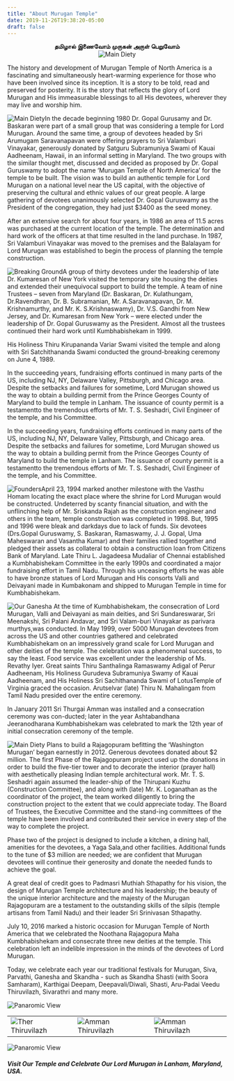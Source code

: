 ```yaml
---
title: "About Murugan Temple"
date: 2019-11-26T19:38:20-05:00
draft: false
---
```


<div>
	<div class="col-lg-12" align="center">
		<b>தமிழால் இணைவோம் முருகன் அருள் பெறுவோம்</b>
	</div>
</div>

<div>
	<div class="col-lg-12" align="center">
		<img src="/img/content/outside1.jpg" class="img-fluid rounded float-center p-2" alt="Main Diety">
	</div>
</div>


The history and development of Murugan Temple of North America is a fascinating and simultaneously heart-warming experience for those who have been involved since its inception. It is a story to be told, read and preserved for posterity. It is the story that reflects the glory of Lord Murugan and His immeasurable blessings to all His devotees, wherever they may live and worship him.

<img src="/img/content/imag1.jpg" class="img-fluid rounded float-right p-2" alt="Main Diety">In the decade beginning 1980 Dr. Gopal Gurusamy and Dr. Baskaran were part of a small group that was considering a temple for Lord Murugan. Around the same time, a group of devotees headed by Sri Arumugam Saravanapavan were offering prayers to Sri Valamburi Vinayakar, generously donated by Satguru Subramuniya Swami of Kauai Aadheenam, Hawaii, in an informal setting in Maryland. The two groups with the similar thought met, discussed and decided as proposed by Dr. Gopal Guruswamy to adopt the name ‘Murugan Temple of North America’ for the temple to be built. The vision was to build an authentic temple for Lord Murugan on a national level near the US capital, with the objective of preserving the cultural and ethnic values of our great people. A large gathering of devotees unanimously selected Dr. Gopal Guruswamy as the President of the congregation, they had just $3400 as the seed money.

After an extensive search for about four years, in 1986 an area of 11.5 acres was purchased at the current location of the temple. The determination and hard work of the officers at that time resulted in the land purchase. In 1987, Sri Valamburi Vinayakar was moved to the premises and the Balalayam for Lord Murugan was established to begin the process of planning the temple construction.

<img src="/img/content/imag2.jpg" class="img-fluid rounded float-left p-2" alt="Breaking Ground">A group of thirty devotees under the leadership of late Dr. Kumaresan of New York visited the temporary site housing the deities and extended their unequivocal support to build the temple. A team of nine Trustees – seven from Maryland (Dr. Baskaran, Dr. Kulathungam, Dr.Ravendhran, Dr. B. Subramanian, Mr. A.Saravanapavan, Dr. M. Krishnamurthy, and Mr. K. S.Krishnaswamy), Dr. V.S. Gandhi from New Jersey, and Dr. Kumaresan from New York – were elected under the leadership of Dr. Gopal Guruswamy as the President. Almost all the trustees continued their hard work until Kumbhabishekam in 1999.

His Holiness Thiru Kirupananda Variar Swami visited the temple and along with Sri Satchithananda Swami conducted the ground-breaking ceremony on June 4, 1989.

In the succeeding years, fundraising efforts continued in many parts of the US, including NJ, NY, Delaware Valley, Pittsburgh, and Chicago area. Despite the setbacks and failures for sometime, Lord Murugan showed us the way to obtain a building permit from the Prince Georges County of Maryland to build the temple in Lanham. The issuance of county permit is a testamentto the tremendous efforts of Mr. T. S. Seshadri, Civil Engineer of the temple, and his Committee.

In the succeeding years, fundraising efforts continued in many parts of the US, including NJ, NY, Delaware Valley, Pittsburgh, and Chicago area. Despite the setbacks and failures for sometime, Lord Murugan showed us the way to obtain a building permit from the Prince Georges County of Maryland to build the temple in Lanham. The issuance of county permit is a testamentto the tremendous efforts of Mr. T. S. Seshadri, Civil Engineer of the temple, and his Committee.

<img src="/img/content/imag3.jpg" class="img-fluid rounded float-right p-2" alt="Founders">April 23, 1994 marked another milestone with the Vasthu Homam locating the exact place where the shrine for Lord Murugan would be constructed. Undeterred by scanty financial situation, and with the unflinching help of Mr. Sriskanda Rajah as the construction engineer and others in the team, temple construction was completed in 1998. But, 1995 and 1996 were bleak and darkdays due to lack of funds. Six devotees (Drs.Gopal Guruswamy, S. Baskaran, Ramaswamy, J. J. Gopal, Uma Maheswaran and Vasantha Kumar) and their families rallied together and pledged their assets as collateral to obtain a construction loan from Citizens Bank of Maryland. Late Thiru L. Jagadeesa Mudaliar of Chennai established a Kumbhabishekam Committee in the early 1990s and coordinated a major fundraising effort in Tamil Nadu. Through his unceasing efforts he was able to have bronze statues of Lord Murugan and His consorts Valli and Deivayani made in Kumbakonam and shipped to Murugan Temple in time for Kumbhabishekam.

<img src="/img/content/imag4.jpg" class="img-fluid rounded float-left p-2" alt="Our Ganesha"> At the time of Kumbhabishekam, the consecration of Lord Murugan, Valli and Deivayani as main deities, and Sri Sundareswarar, Sri Meenakshi, Sri Palani Andavar, and Sri Valam-buri Vinayakar as parivara murthys,was conducted. In May 1999, over 5000 Murugan devotees from across the US and other countries gathered and celebrated Kumbhabishekam on an impressively grand scale for Lord Murugan and other deities of the temple. The celebration was a phenomenal success, to say the least. Food service was excellent under the leadership of Ms. Revathy Iyer. Great saints Thiru Santhalinga Ramaswamy Adigal of Perur Aadheenam, His Holiness Gurudeva Subramuniya Swamy of Kauai Aadheenam, and His Holiness Sri Sachithananda Swami of LotusTemple of Virginia graced the occasion. Arutselvar (late) Thiru N. Mahalingam from Tamil Nadu presided over the entire ceremony.

In January 2011 Sri Thurgai Amman was installed and a consecration ceremony was con-ducted; later in the year Ashtabandhana Jeeranodharana Kumbhabishekam was celebrated to mark the 12th year of initial consecration ceremony of the temple.

<img src="/img/content/imag5.jpg" class="img-fluid rounded float-right p-2" alt="Main Diety"> Plans to build a Rajagopuram befitting the ‘Washington Murugan’ began earnestly in 2012. Generous devotees donated about $2 million. The first Phase of the Rajagopuram project used up the donations in order to build the five-tier tower and to decorate the interior (prayer hall) with aesthetically pleasing Indian temple architectural work. Mr. T. S. Seshadri again assumed the leader-ship of the Thirupani Kuzhu (Construction Committee), and along with (late) Mr. K. Loganathan as the coordinator of the project, the team worked diligently to bring the construction project to the extent that we could appreciate today. The Board of Trustees, the Executive Committee and the stand-ing committees of the temple have been involved and contributed their service in every step of the way to complete the project.

Phase two of the project is designed to include a kitchen, a dining hall, amenities for the devotees, a Yaga Sala,and other facilities. Additional funds to the tune of $3 million are needed; we are confident that Murugan devotees will continue their generosity and donate the needed funds to achieve the goal.

A great deal of credit goes to Padmasri Muthiah Sthapathy for his vision, the design of Murugan Temple architecture and his leadership; the beauty of the unique interior architecture and the majesty of the Murugan Rajagopuram are a testament to the outstanding skills of the silpis (temple artisans from Tamil Nadu) and their leader Sri Srinivasan Sthapathy.

July 10, 2016 marked a historic occasion for Murugan Temple of North America that we celebrated the Noothana Rajagopura Maha Kumbhabishekam and consecrate three new deities at the temple. This celebration left an indelible impression in the minds of the devotees of Lord Murugan.

Today, we celebrate each year our traditional festivals for Murugan, Siva, Parvathi, Ganesha and Skandha - such as Skandha Shasti (with Soora Samharam), Karthigai Deepam, Deepavali/Diwali, Shasti, Aru-Padai Veedu Thiruvilazh, Sivarathri and many more.

<img src="/img/content/img6_panaromic.jpg" class="img-fluid rounded float-center p-2" alt="Panaromic View">

<table class="float-center">
	<tr>
		<td><img src="/img/content/therthiruvilazh.jpg" class="img-fluid rounded p-2" alt="Ther Thiruvilazh"></td>
		<td><img src="/img/content/ammanthiruvilazh.jpg" class="img-fluid rounded p-2" alt="Amman Thiruvilazh"></td>
		<td><img src="/img/content/procession.jpg" class="img-fluid rounded p-2" alt="Amman Thiruvilazh"></td>
	</tr>
</table>

<img src="/img/content/side-view.jpg" class="img-fluid rounded float-center p-2" alt="Panaromic View">

<h5>Visit Our Temple and Celebrate Our Lord Murugan in Lanham, Maryland, USA.</h5> 



